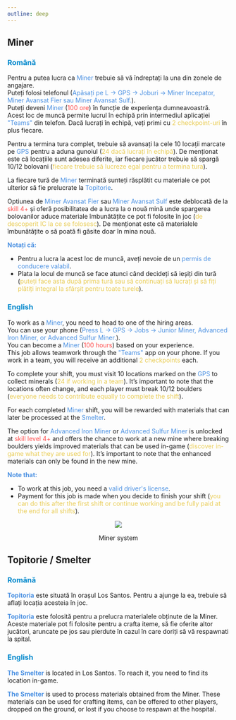 ```yaml
---
outline: deep
---
```


## Miner

### <span style="color: #0088CC">Română</span>

Pentru a putea lucra ca <span style="color: #4A90E2">Miner</span> trebuie să vă îndreptați la una din zonele de angajare.
<br>Puteți folosi telefonul (<span style="color: #4A90E2">Apăsați pe L -> GPS -> Joburi -> Miner Incepator, Miner Avansat Fier sau Miner Avansat Sulf.</span>).
<br>Puteți deveni <span style="color: #4A90E2">Miner</span> (<span style="color: #ff4c4c">100 ore</span>) în funcție de experiența dumneavoastră.
<br>Acest loc de muncă permite lucrul în echipă prin intermediul aplicației <span style="color: #4A90E2">"Teams"</span> din telefon. Dacă lucrați în echipă, veți primi cu <span style="color: #e9cc54">2 checkpoint-uri</span> în plus fiecare.

Pentru a termina tura complet, trebuie să avansați la cele 10 locații marcate pe <span style="color: #4A90E2">GPS</span> pentru a aduna gunoiul (<span style="color: #e9cc54">24 dacă lucrați în echipă</span>). De menționat este că locațiile sunt adesea diferite, iar fiecare jucător trebuie să spargă 10/12 bolovani (<span style="color: #e9cc54">fiecare trebuie să lucreze egal pentru a termina tura</span>).

La fiecare tură de <span style="color: #4A90E2">Miner</span> terminată sunteți răsplătit cu materiale ce pot ulterior să fie prelucrate la <span style="color: #4A90E2">Topitorie</span>.

Optiunea de <span style="color: #4A90E2">Miner Avansat Fier</span> sau <span style="color: #4A90E2">Miner Avansat Sulf</span> este deblocată de la <span style="color: #ff4c4c">skill 4+</span> și oferă posibilitatea de a lucra la o nouă mină unde spargerea bolovanilor aduce materiale îmbunătățite ce pot fi folosite în joc (<span style="color: #e9cc54">de descoperit IC la ce se folosesc</span>). De menționat este că materialele îmbunătățite o să poată fi găsite doar în mina nouă.

<span style="color: #4A90E2"><b>Notați că:</b></span>

- Pentru a lucra la acest loc de muncă, aveți nevoie de un <span style="color: #4A90E2">permis de conducere valabil</span>. 
-  Plata la locul de muncă se face atunci când decideți să ieșiți din tură (<span style="color: #e9cc54">puteți face asta după prima tură sau să continuați să lucrați și să fiți plătiți integral la sfârșit pentru toate turele</span>).

### <span style="color: #0088CC">English</span>

To work as a <span style="color: #4A90E2">Miner</span>, you need to head to one of the hiring areas.
<br>You can use your phone (<span style="color: #4A90E2">Press L -> GPS -> Jobs -> Junior Miner, Advanced Iron Miner, or Advanced Sulfur Miner.</span>).
<br>You can become a <span style="color: #4A90E2">Miner</span> (<span style="color: #ff4c4c">100 hours</span>) based on your experience.
<br>This job allows teamwork through the <span style="color: #4A90E2">"Teams"</span> app on your phone. If you work in a team, you will receive an additional <span style="color: #e9cc54">2 checkpoints</span> each.

To complete your shift, you must visit 10 locations marked on the <span style="color: #4A90E2">GPS</span> to collect minerals (<span style="color: #e9cc54">24 if working in a team</span>). It’s important to note that the locations often change, and each player must break 10/12 boulders (<span style="color: #e9cc54">everyone needs to contribute equally to complete the shift</span>).

For each completed <span style="color: #4A90E2">Miner</span> shift, you will be rewarded with materials that can later be processed at the <span style="color: #4A90E2">Smelter</span>.

The option for <span style="color: #4A90E2">Advanced Iron Miner</span> or <span style="color: #4A90E2">Advanced Sulfur Miner</span> is unlocked at <span style="color: #ff4c4c">skill level 4+</span> and offers the chance to work at a new mine where breaking boulders yields improved materials that can be used in-game (<span style="color: #e9cc54">discover in-game what they are used for</span>). It’s important to note that the enhanced materials can only be found in the new mine.

<span style="color: #4A90E2"><b>Note that:</b></span>

- To work at this job, you need a <span style="color: #4A90E2">valid driver's license</span>.
- Payment for this job is made when you decide to finish your shift (<span style="color: #e9cc54">you can do this after the first shift or continue working and be fully paid at the end for all shifts</span>).

<p align="center"><img src="https://i.imgur.com/1rd5GYD.gif"/></p>
<p style="text-align: center">Miner system</p>

## Topitorie / Smelter

### <span style="color: #0088CC">Română</span>

<span style="color: #4A90E2"><b>Topitoria</b></span> este situată în orașul Los Santos. Pentru a ajunge la ea, trebuie să aflați locația acesteia în joc.

<span style="color: #4A90E2"><b>Topitoria</b></span> este folosită pentru a prelucra materialele obținute de la Miner. Aceste materiale pot fi folosite pentru a crafta iteme, să fie oferite altor jucători, aruncate pe jos sau pierdute în cazul în care doriți să vă respawnati la spital.

### <span style="color: #0088CC">English</span>

<span style="color: #4A90E2"><b>The Smelter</b></span> is located in Los Santos. To reach it, you need to find its location in-game.

<span style="color: #4A90E2"><b>The Smelter</b></span> is used to process materials obtained from the Miner. These materials can be used for crafting items, can be offered to other players, dropped on the ground, or lost if you choose to respawn at the hospital.